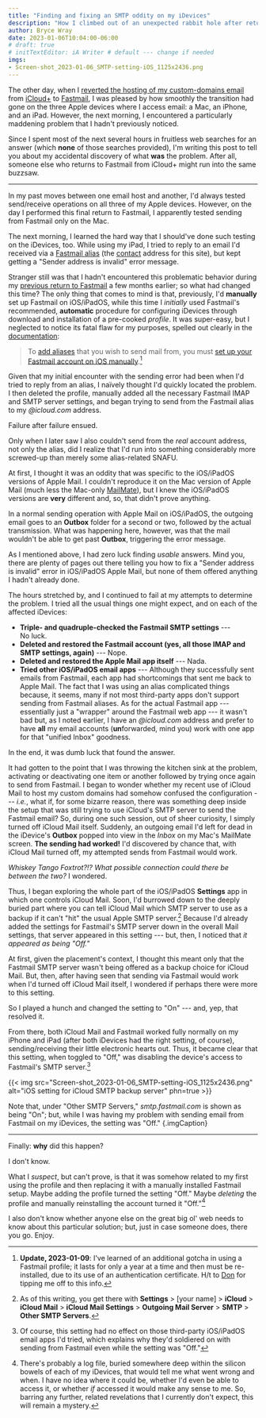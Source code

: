 ```yaml
---
title: "Finding and fixing an SMTP oddity on my iDevices"
description: "How I climbed out of an unexpected rabbit hole after returning to Fastmail."
author: Bryce Wray
date: 2023-01-06T10:04:00-06:00
# draft: true
# initTextEditor: iA Writer # default --- change if needed
imgs:
- Screen-shot_2023-01-06_SMTP-setting-iOS_1125x2436.png
---
```


The other day, when I [reverted the hosting of my custom-domains email](/posts/2023/01/back-to-fastmail-redux/) from [iCloud+](https://support.apple.com/guide/icloud/icloud-overview-mmfc854d9604/icloud) to [Fastmail](https://fastmail.com), I was pleased by how smoothly the transition had gone on the three Apple devices where I access email: a Mac, an iPhone, and an iPad. However, the next morning, I encountered a particularly maddening problem that I hadn't previously noticed.

Since I spent most of the next several hours in fruitless web searches for an answer (which **none** of those searches provided), I'm writing this post to tell you about my accidental discovery of what **was** the problem. After all, someone else who returns to Fastmail from iCloud+ might run into the same buzzsaw.

<!--more-->

----

In my past moves between one email host and another, I'd always tested send/receive operations on all three of my Apple devices. However, on the day I performed this final return to Fastmail, I apparently tested sending from Fastmail only on the Mac.

The next morning, I learned the hard way that I should've done such testing on the iDevices, too. While using my iPad, I tried to reply to an email I'd received via a [Fastmail alias](https://www.fastmail.help/hc/en-us/articles/360060591073-How-to-set-up-aliases) (the [contact](/contact/) address for this site), but kept getting a "Sender address is invalid" error message.

Stranger still was that I hadn't encountered this problematic behavior during my [previous return to Fastmail](/posts/2022/08/back-to-fastmail/) a few months earlier; so what had changed this time? The only thing that comes to mind is that, previously, I'd **manually** set up Fastmail on iOS/iPadOS, while this time I *initially* used Fastmail's recommended, **automatic** procedure for configuring iDevices through download and installation of a pre-cooked *profile*. It was super-easy, but I neglected to notice its fatal flaw for my purposes, spelled out clearly in the [documentation](https://www.fastmail.help/hc/en-us/articles/1500000279941-Set-up-iOS-devices-iOS-12-):

> To [add aliases](https://www.fastmail.help/hc/en-us/articles/360058752894) that you wish to send mail from, you must [set up your Fastmail account on iOS manually](https://www.fastmail.help/hc/en-us/articles/360058752914).[^year]

[^year]: **Update, 2023-01-09**: I've learned of an additional gotcha in using a Fastmail profile; it lasts for only a year at a time and then must be re-installed, due to its use of an authentication certificate. H/t to [Don](https://mstdn.social/@case2tv@social.tchncs.de) for tipping me off to this info.

Given that my initial encounter with the sending error had been when I'd tried to reply from an alias, I naïvely thought I'd quickly located the problem. I then deleted the profile, manually added all the necessary Fastmail IMAP and SMTP server settings, and began trying to send from the Fastmail alias to my *@icloud.com* address.

Failure after failure ensued.

Only when I later saw I also couldn't send from the *real* account address, not only the alias, did I realize that I'd run into something considerably more screwed-up than merely some alias-related SNAFU.

At first, I thought it was an oddity that was specific to the iOS/iPadOS versions of Apple Mail. I couldn't reproduce it on the Mac version of Apple Mail (much less the Mac-only [MailMate](https://freron.com)), but I knew the iOS/iPadOS versions are **very** different and, so, that didn't prove anything.

In a normal sending operation with Apple Mail on iOS/iPadOS, the outgoing email goes to an **Outbox** folder for a second or two, followed by the actual transmission. What was happening here, however, was that the mail wouldn't be able to get past **Outbox**, triggering the error message.

As I mentioned above, I had zero luck finding *usable* answers. Mind you, there are plenty of pages out there telling you how to fix a "Sender address is invalid" error in iOS/iPadOS Apple Mail, but none of them offered anything I hadn't already done.

The hours stretched by, and I continued to fail at my attempts to determine the problem. I tried all the usual things one might expect, and on each of the affected iDevices:

- **Triple- and quadruple-checked the Fastmail SMTP settings** --- No luck.
- **Deleted and restored the Fastmail account (yes, all those IMAP and SMTP settings, again)** --- Nope.
- **Deleted and restored the Apple Mail app itself** --- Nada.
- **Tried other iOS/iPadOS email apps** --- Although they successfully sent emails from Fastmail, each app had shortcomings that sent me back to Apple Mail. The fact that I was using an alias complicated things because, it seems, many if not most third-party apps don't support sending from Fastmail aliases. As for the actual Fastmail app --- essentially just a "wrapper" around the Fastmail web app --- it wasn't bad but, as I noted earlier, I have an *@icloud.com* address and prefer to have **all** my email accounts (**un**forwarded, mind you) work with one app for that "unified Inbox" goodness.

In the end, it was dumb luck that found the answer.

It had gotten to the point that I was throwing the kitchen sink at the problem, activating or deactivating one item or another followed by trying once again to send from Fastmail. I began to wonder whether my recent use of iCloud Mail to host my custom domains had somehow confused the configuration --- *i.e.*, what if, for some bizarre reason, there was something deep inside the setup that was still trying to use iCloud's SMTP server to send the Fastmail email? So, during one such session, out of sheer curiosity, I simply turned off iCloud Mail itself. Suddenly, an outgoing email I'd left for dead in the iDevice's **Outbox** popped into view in the *Inbox* on my Mac's MailMate screen. **The sending had worked!** I'd discovered by chance that, with iCloud Mail turned off, my attempted sends from Fastmail would work.

*Whiskey Tango Foxtrot?!? What possible connection could there be between the two?* I wondered.

Thus, I began exploring the whole part of the iOS/iPadOS **Settings** app in which one controls iCloud Mail. Soon, I'd burrowed down to the deeply buried part where you can tell iCloud Mail which SMTP server to use as a backup if it can't "hit" the usual Apple SMTP server.[^SMTPsetting] Because I'd already added the settings for Fastmail's SMTP server down in the overall Mail settings, that server appeared in this setting --- but, then, I noticed that *it appeared as being "Off."*

[^SMTPsetting]: As of this writing, you get there with **Settings** > [your name] > **iCloud** > **iCloud Mail** > **iCloud Mail Settings** > **Outgoing Mail Server** > **SMTP** > **Other SMTP Servers**.

At first, given the placement's context, I thought this meant only that the Fastmail SMTP server wasn't being offered as a backup choice for iCloud Mail. But, then, after having seen that sending via Fastmail would work when I'd turned off iCloud Mail itself, I wondered if perhaps there were more to this setting.

So I played a hunch and changed the setting to "On" --- and, yep, that resolved it.

From there, both iCloud Mail and Fastmail worked fully normally on my iPhone and iPad (after both iDevices had the right setting, of course), sending/receiving their little electronic hearts out. Thus, it became clear that this setting, when toggled to "Off," was disabling the device's access to Fastmail's SMTP server.[^otherApps]

[^otherApps]: Of course, this setting had no effect on those third-party iOS/iPadOS email apps I'd tried, which explains why they'd soldiered on with sending from Fastmail even while the setting was "Off."

{{< img src="Screen-shot_2023-01-06_SMTP-setting-iOS_1125x2436.png" alt="iOS setting for iCloud SMTP backup server" phn=true >}}

Note that, under "Other SMTP Servers," *smtp.fastmail.com* is shown as being "On"; but, while I was having my problem with sending email from Fastmail on my iDevices, the setting was "Off."
{.imgCaption}

----

Finally: **why** did this happen?

I don't know.

What I *suspect*, but can't prove, is that it was somehow related to my first using the profile and then replacing it with a manually installed Fastmail setup. Maybe adding the profile turned the setting "Off." Maybe *deleting* the profile and manually reinstalling the account turned it "Off."[^forensics]

I also don't know whether anyone else on the great big ol' web needs to know about this particular solution; but, just in case someone does, there you go. Enjoy.

[^forensics]: There's probably a log file, buried somewhere deep within the silicon bowels of each of my iDevices, that would tell me what went wrong and when. I have no idea where it could be, whether I'd even be able to access it, or whether *if* accessed it would make any sense to me. So, barring any further, related revelations that I currently don't expect, this will remain a mystery.

